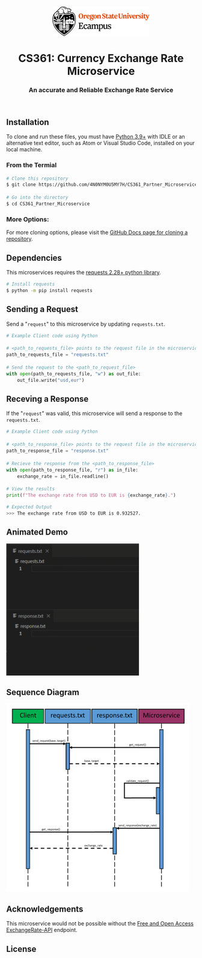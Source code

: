 <div align="center">

![](.github/osuEcampus.png)
# CS361: Currency Exchange Rate Microservice
### An accurate and Reliable Exchange Rate Service 

</div>
<br>

## Installation
To clone and run these files, you must have [Python 3.9+](https://www.python.org/downloads/release/python-390/) with IDLE or an alternative text editor, such as Atom or Visual Studio Code, installed on your local machine.

### From the Termial
```bash
# Clone this repository
$ git clone https://github.com/4N0NYM0U5MY7H/CS361_Partner_Microservice

# Go into the directory
$ cd CS361_Partner_Microservice
```

### More Options:
For more cloning options, please visit the [GitHub Docs page for cloning a repository](https://docs.github.com/en/repositories/creating-and-managing-repositories/cloning-a-repository).

## Dependencies
This microservices requires the [requests 2.28+ python library](https://pypi.org/project/requests/).
```bash
# Install requests
$ python -m pip install requests
```

## Sending a Request
Send a "`request`" to this microservice by updating `requests.txt`.

```Python
# Example Client code using Python

# <path_to_requests_file> points to the request file in the microservice directory
path_to_requests_file = "requests.txt"

# Send the request to the <path_to_request_file>
with open(path_to_requests_file, "w") as out_file:
    out_file.write("usd,eur")
```

## Receving a Response
If the "`request`" was valid, this microservice will send a response to the `requests.txt`.

```Python
# Example Client code using Python

# <path_to_response_file> points to the request file in the microservice directory
path_to_response_file = "response.txt"

# Recieve the response from the <path_to_response_file>
with open(path_to_response_file, "r") as in_file:
    exchange_rate = in_file.readline()

# View the results
print(f"The exchange rate from USD to EUR is {exchange_rate}.")
```
```bash
# Expected Output
>>> The exchange rate from USD to EUR is 0.932527.
```

## Animated Demo
<img src=".github/request-response.gif" height="350px">

## Sequence Diagram
<img src=".github/sequence-diagram.png" height="500px">

## Acknowledgements
This microservice would not be possible without the [Free and Open Access ExchangeRate-API](https://www.exchangerate-api.com/docs/free) endpoint.

## License
